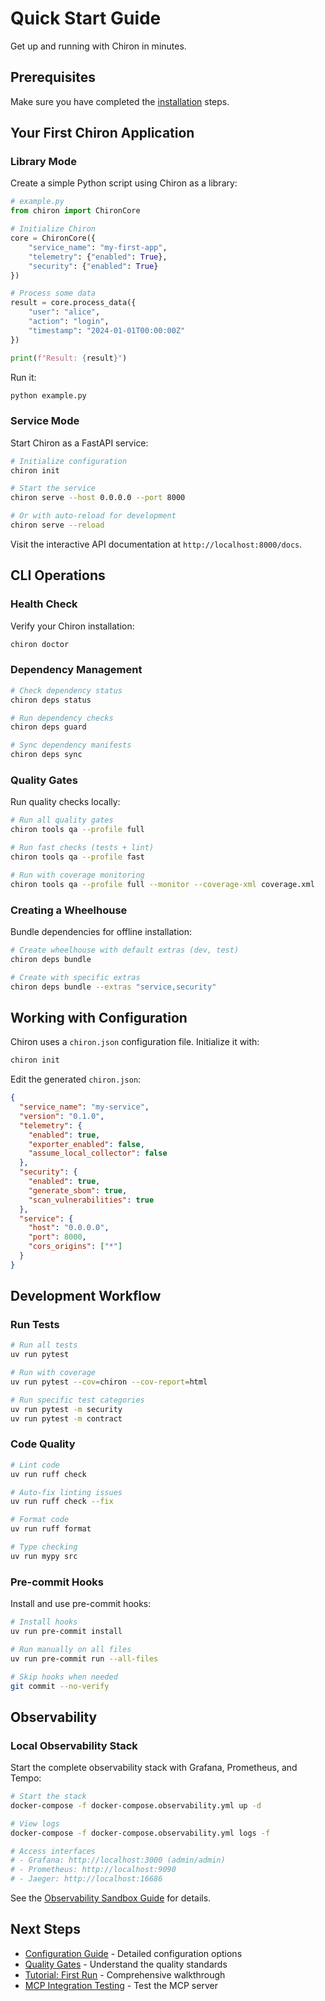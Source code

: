 # Quick Start Guide

Get up and running with Chiron in minutes.

## Prerequisites

Make sure you have completed the [installation](installation.md) steps.

## Your First Chiron Application

### Library Mode

Create a simple Python script using Chiron as a library:

```python
# example.py
from chiron import ChironCore

# Initialize Chiron
core = ChironCore({
    "service_name": "my-first-app",
    "telemetry": {"enabled": True},
    "security": {"enabled": True}
})

# Process some data
result = core.process_data({
    "user": "alice",
    "action": "login",
    "timestamp": "2024-01-01T00:00:00Z"
})

print(f"Result: {result}")
```

Run it:

```bash
python example.py
```

### Service Mode

Start Chiron as a FastAPI service:

```bash
# Initialize configuration
chiron init

# Start the service
chiron serve --host 0.0.0.0 --port 8000

# Or with auto-reload for development
chiron serve --reload
```

Visit the interactive API documentation at `http://localhost:8000/docs`.

## CLI Operations

### Health Check

Verify your Chiron installation:

```bash
chiron doctor
```

### Dependency Management

```bash
# Check dependency status
chiron deps status

# Run dependency checks
chiron deps guard

# Sync dependency manifests
chiron deps sync
```

### Quality Gates

Run quality checks locally:

```bash
# Run all quality gates
chiron tools qa --profile full

# Run fast checks (tests + lint)
chiron tools qa --profile fast

# Run with coverage monitoring
chiron tools qa --profile full --monitor --coverage-xml coverage.xml
```

### Creating a Wheelhouse

Bundle dependencies for offline installation:

```bash
# Create wheelhouse with default extras (dev, test)
chiron deps bundle

# Create with specific extras
chiron deps bundle --extras "service,security"
```

## Working with Configuration

Chiron uses a `chiron.json` configuration file. Initialize it with:

```bash
chiron init
```

Edit the generated `chiron.json`:

```json
{
  "service_name": "my-service",
  "version": "0.1.0",
  "telemetry": {
    "enabled": true,
    "exporter_enabled": false,
    "assume_local_collector": false
  },
  "security": {
    "enabled": true,
    "generate_sbom": true,
    "scan_vulnerabilities": true
  },
  "service": {
    "host": "0.0.0.0",
    "port": 8000,
    "cors_origins": ["*"]
  }
}
```

## Development Workflow

### Run Tests

```bash
# Run all tests
uv run pytest

# Run with coverage
uv run pytest --cov=chiron --cov-report=html

# Run specific test categories
uv run pytest -m security
uv run pytest -m contract
```

### Code Quality

```bash
# Lint code
uv run ruff check

# Auto-fix linting issues
uv run ruff check --fix

# Format code
uv run ruff format

# Type checking
uv run mypy src
```

### Pre-commit Hooks

Install and use pre-commit hooks:

```bash
# Install hooks
uv run pre-commit install

# Run manually on all files
uv run pre-commit run --all-files

# Skip hooks when needed
git commit --no-verify
```

## Observability

### Local Observability Stack

Start the complete observability stack with Grafana, Prometheus, and Tempo:

```bash
# Start the stack
docker-compose -f docker-compose.observability.yml up -d

# View logs
docker-compose -f docker-compose.observability.yml logs -f

# Access interfaces
# - Grafana: http://localhost:3000 (admin/admin)
# - Prometheus: http://localhost:9090
# - Jaeger: http://localhost:16686
```

See the [Observability Sandbox Guide](../OBSERVABILITY_SANDBOX.md) for details.

## Next Steps

- [Configuration Guide](configuration.md) - Detailed configuration options
- [Quality Gates](../QUALITY_GATES.md) - Understand the quality standards
- [Tutorial: First Run](../tutorials/first-run.md) - Comprehensive walkthrough
- [MCP Integration Testing](../MCP_INTEGRATION_TESTING.md) - Test the MCP server
